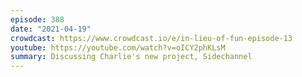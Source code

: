 ```yaml
---
episode: 388
date: "2021-04-19"
crowdcast: https://www.crowdcast.io/e/in-lieu-of-fun-episode-13
youtube: https://youtube.com/watch?v=oICY2phKLsM
summary: Discussing Charlie's new project, Sidechannel
---
```

